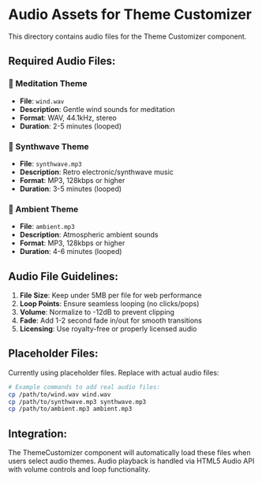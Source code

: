 # Audio Assets for Theme Customizer

This directory contains audio files for the Theme Customizer component.

## Required Audio Files:

### 🧘 Meditation Theme
- **File**: `wind.wav`
- **Description**: Gentle wind sounds for meditation
- **Format**: WAV, 44.1kHz, stereo
- **Duration**: 2-5 minutes (looped)

### 🎵 Synthwave Theme  
- **File**: `synthwave.mp3`
- **Description**: Retro electronic/synthwave music
- **Format**: MP3, 128kbps or higher
- **Duration**: 3-5 minutes (looped)

### 🌊 Ambient Theme
- **File**: `ambient.mp3` 
- **Description**: Atmospheric ambient sounds
- **Format**: MP3, 128kbps or higher
- **Duration**: 4-6 minutes (looped)

## Audio File Guidelines:

1. **File Size**: Keep under 5MB per file for web performance
2. **Loop Points**: Ensure seamless looping (no clicks/pops)
3. **Volume**: Normalize to -12dB to prevent clipping
4. **Fade**: Add 1-2 second fade in/out for smooth transitions
5. **Licensing**: Use royalty-free or properly licensed audio

## Placeholder Files:

Currently using placeholder files. Replace with actual audio files:

```bash
# Example commands to add real audio files:
cp /path/to/wind.wav wind.wav
cp /path/to/synthwave.mp3 synthwave.mp3  
cp /path/to/ambient.mp3 ambient.mp3
```

## Integration:

The ThemeCustomizer component will automatically load these files when users select audio themes. Audio playback is handled via HTML5 Audio API with volume controls and loop functionality.
